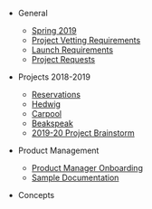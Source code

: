 - General 
  - [Spring 2019](spring2019.md)
  - [Project Vetting Requirements](project_vetting.md)
  - [Launch Requirements](launch.md)
  - [Project Requests](project_requests.md)

- Projects 2018-2019
  - [Reservations](./reservations/README.md)
  - [Hedwig](./hedwig/README.md)
  - [Carpool](./carpool/README.md)
  - [Beakspeak](./BeakSpeak/Readme.md)
  - [2019-20 Project Brainstorm](./project_Brainstorms.md)

- Product Management
  - [Product Manager Onboarding](pm_onboarding.md)
  - [Sample Documentation](sampleDocumentation.md)
  
- Concepts
